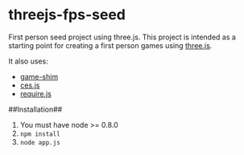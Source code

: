 threejs-fps-seed
================

First person seed project using three.js.  This project is intended as a starting point for creating a first person games
using [three.js](http://github.com/mrdoob/three.js).

It also uses:
- [game-shim](https://github.com/toji/game-shim)
- [ces.js](https://github.com/qiao/ces.js)
- [require.js](http://requirejs.org/)

##Installation##
1. You must have node >= 0.8.0
2. `npm install`
3. `node app.js`
